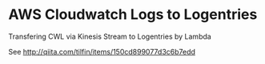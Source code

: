 # AWS Cloudwatch Logs to Logentries

Transfering CWL via Kinesis Stream to Logentries by Lambda

See http://qiita.com/tilfin/items/150cd899077d3c6b7edd
